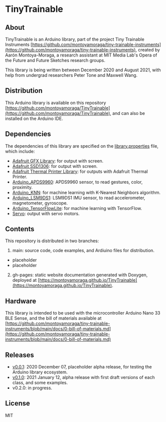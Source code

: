 # TinyTrainable

## About

TinyTrainable is an Arduino library, part of the project Tiny Trainable Instruments [https://github.com/montoyamoraga/tiny-trainable-instruments](https://github.com/montoyamoraga/tiny-trainable-instruments), created by Aarón Montoya-Moraga, a research assistant at MIT Media Lab's Opera of the Future and Future Sketches research groups.

This library is being written between December 2020 and August 2021, with help from undergrad researchers Peter Tone and Maxwell Wang.

## Distribution

This Arduino library is available on this repository [https://github.com/montoyamoraga/TinyTrainable](https://github.com/montoyamoraga/TinyTrainable), and can also be installed on the Arduino IDE.

## Dependencies

The dependencies of this library are specified on the [library.properties](library.properties) file, which include:

* [Adafruit GFX Library](https://github.com/adafruit/Adafruit-GFX-Library): for output with screen.
* [Adafruit SSD1306](https://github.com/adafruit/Adafruit_SSD1306): for output with screen.
* [Adafruit Thermal Printer Library](https://github.com/adafruit/Adafruit-Thermal-Printer-Library): for outputs with Adafruit Thermal Printer.
* [Arduino_APDS9960](https://github.com/arduino-libraries/Arduino_APDS9960): APDS9960 sensor, to read gestures, color, proximity.
* [Arduino_KNN](https://github.com/arduino-libraries/Arduino_KNN): for machine learning with K-Nearest Neighbors algorithm.
* [Arduino_LSM9DS1](https://github.com/arduino-libraries/Arduino_LSM9DS1): LSM9DS1 IMU sensor, to read accelerometer, magnetometer, gyroscope.
* [Arduino_TensorFlowLite](https://www.arduino.cc/reference/en/libraries/arduino_tensorflowlite/): for machine learning with TensorFlow.
* [Servo](https://github.com/arduino-libraries/Servo): output with servo motors.

## Contents

This repository is distributed in two branches:

1. main: source code, code examples, and Ardiuino files for distribution.

* placeholder
* placeholder

2. gh-pages: static website documentation generated with Doxygen, deployed at [https://montoyamoraga.github.io/TinyTrainable](https://montoyamoraga.github.io/TinyTrainable).



## Hardware

This library is intended to be used with the microcontroller Arduino Nano 33 BLE Sense, and the bill of materials available at [https://github.com/montoyamoraga/tiny-trainable-instruments/blob/main/docs/0-bill-of-materials.md](https://github.com/montoyamoraga/tiny-trainable-instruments/blob/main/docs/0-bill-of-materials.md)

## Releases

* [v0.0.1](https://github.com/montoyamoraga/TinyTrainable/releases/tag/v0.0.1): 2020 December 07, placeholder alpha release, for testing the Arduino library ecosystem.
* [v0.1.0](https://github.com/montoyamoraga/TinyTrainable/releases/tag/v0.1.0): 2021 January 12, alpha release with first draft versions of each class, and some examples.
* v0.2.0: in progress.

## License

MIT
